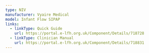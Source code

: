 ```yaml
---
type: NIV
manufacturer: Vyaire Medical
model: Infant Flow SIPAP
links:
  - linkType: Quick Guide
    url: https://portal.e-lfh.org.uk/Component/Details/718728
  - linkType: Clinician Manual
    url: https://portal.e-lfh.org.uk/Component/Details/718831
---
```

